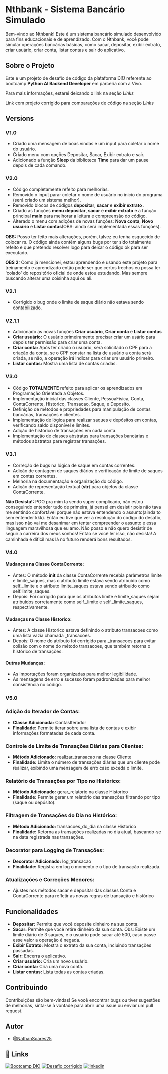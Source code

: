 # Nthbank - Sistema Bancário Simulado

Bem-vindo ao Nthbank! Este é um sistema bancário simulado desenvolvido para fins educacionais e de aprendizado. Com o Nthbank, você pode simular operações bancárias básicas, como sacar, depositar, exibir extrato, criar usuário, criar conta, listar contas e sair do aplicativo.

## Sobre o Projeto

Este é um projeto de desafio de código da plataforma DIO referente ao bootcamp **Python AI Backend Developer** em parceria com a Vivo.

Para mais informações, estarei deixando o link na seção *Links*

Link com projeto corrigido para comparações de código na seção *Links*

## Versions

### V1.0

- Criado uma mensagem de boas vindas e um input para coletar o nome do usuário.
- Criado menu com opções Depositar, Sacar, Exibir extrato e sair.
- Adicionado a função **Sleep** da biblioteca **Time** para dar um pause depois de cada comando.


### V2.0

- Código completamente refeito para melhorias.
- Removido o input parar coletar o nome de usuário no inicio do programa (será criado um sistema melhor).
- Removido blocos de códigos **depositar**, **sacar** e **exibir extrato** .
- Criado as funções **menu** **depositar**, **sacar** e **exibir extrato** e a função principal **main** para melhorar a leitura e compreensão do código.
- Alterado o menu com adições de novas funções: **Nova conta**, **Novo usuário** e **Listar contas**(OBS: ainda será implementada essas funções).

**OBS:** Posso ter feito mais alterações, porém, talvez eu tenha esquecido de colocar rs. O código ainda contém alguns bugs por ter sido totalmente refeito e que pretendo resolver logo para deixar o código ok para ser executado.

**OBS 2:** Como já mencionei, estou aprendendo e usando este projeto para treinamento e aprendizado então pode ser que certos trechos eu possa ter 'colado' do repositório oficial de onde estou estudando. Mas sempre buscando alterar uma coisinha aqui ou ali.

### V2.1

- Corrigido o bug onde o limite de saque diário não estava sendo contabilizado.

### V2.1.1

- Adicionado as novas funções **Criar usuário**, **Criar conta** e **Listar contas**
- **Criar usuário:** O usuário primeiramente precisar criar um usário para depois ter permissão para criar uma conta.
- **Criar conta:** Após ter criado o usuário, será solicitado o CPF para a criação da conta, se o CPF constar na lista de usuário a conta será criada, se não, a operação irá indicar para criar um usuário primeiro.
- **Listar contas:** Mostra uma lista de contas criadas.

### V3.0
- Código **TOTALMENTE** refeito para aplicar os aprendizados em Programação Orientada a Objetos.
- Implementação inicial das classes Cliente, PessoaFisica, Conta, ContaCorrente, Historico, Transacao, Saque, e Deposito.
- Definição de métodos e propriedades para manipulação de contas bancárias, transações e clientes.
- Implementação de lógica para realizar saques e depósitos em contas, verificando saldo disponível e limites.
- Adição de histórico de transações em cada conta.
- Implementação de classes abstratas para transações bancárias e métodos abstratos para registrar transações.

### V3.1
- Correção de bugs na lógica de saque em contas correntes.
- Adição de contagem de saques diários e verificação de limite de saques em contas correntes.
- Melhoria na documentação e organização do código.
- Adição de representação textual (__str__) para objetos da classe ContaCorrente.

**Não Desista!:** POO pra mim ta sendo super complicado, não estou conseguindo entender tudo de primeira, já pensei em desistir pois não tava me sentindo confortável porque não estava entendendo o assunto(ainda to sem entender kkk). Então eu tive que ver a resolução do código do desafio, mas isso não vai me desanimar em tentar compreender o assunto e essa linguagem maravilhosa que eu amo. Não posso e não quero desistir de seguir a carreira dos meus sonhos! Então se você ler isso, não desista! A caminhada é dificil mas lá no futuro renderá bons resultados.

### V4.0

#### Mudanças na Classe ContaCorrente:
- Antes: O método __init__ da classe ContaCorrente recebia parâmetros limite e limite_saques, mas o atributo limite estava sendo atribuído como self._limite e o atributo limite_saques estava sendo atribuído como self.limite_saques.
- Depois: Foi corrigido para que os atributos limite e limite_saques sejam atribuídos corretamente como self._limite e self._limite_saques, respectivamente.

#### Mudanças na Classe Historico:
- Antes: A classe Historico estava definindo o atributo transacoes como uma lista vazia chamada _transacoes.
- Depois: O nome do atributo foi corrigido para _transacoes para evitar colisão com o nome do método transacoes, que também retorna o histórico de transações.
#### Outras Mudanças:
- As importações foram organizadas para melhor legibilidade.
- As mensagens de erro e sucesso foram padronizadas para melhor consistência no código.

### V5.0
### Adição do Iterador de Contas:
- **Classe Adicionada:** ContasIterador
- **Finalidade:** Permite iterar sobre uma lista de contas e exibir informações formatadas de cada conta.

### Controle de Limite de Transações Diárias para Clientes:
- **Método Adicionado:** realizar_transacao na classe Cliente
- **Finalidade:** Limita o número de transações diárias que um cliente pode realizar, exibindo uma mensagem de erro caso exceda o limite.

### Relatório de Transações por Tipo no Histórico:
- **Método Adicionado:** gerar_relatorio na classe Historico
- **Finalidade:** Permite gerar um relatório das transações filtrando por tipo (saque ou depósito).

### Filtragem de Transações do Dia no Histórico:
- **Método Adicionado:** transacoes_do_dia na classe Historico
- **Finalidade:** Retorna as transações realizadas no dia atual, baseando-se na data registrada nas transações.

### Decorator para Logging de Transações:
- **Decorator Adicionado:** log_transacao
- **Finalidade:** Registra em log o momento e o tipo de transação realizada.

### Atualizações e Correções Menores:
- Ajustes nos métodos sacar e depositar das classes Conta e ContaCorrente para refletir as novas regras de transação e histórico

## Funcionalidades

- **Depositar:** Permite que você deposite dinheiro na sua conta.
- **Sacar:** Permite que você retire dinheiro da sua conta. Obs: Existe um limite diário de 3 saques, e o usuário pode sacar até 500, caso passe esse valor a operação é negada.
- **Exibir Extrato:** Mostra o extrato da sua conta, incluindo transações passadas.
- **Sair:** Encerra o aplicativo.
- **Criar usuário:** Cria um novo usuário.
- **Criar conta:** Cria uma nova conta.
- **Listar contas:** Lista todas as contas criadas.

## Contribuindo

Contribuições são bem-vindas! Se você encontrar bugs ou tiver sugestões de melhorias, sinta-se à vontade para abrir uma issue ou enviar um pull request.

## Autor

- [@NathanSoares25](https://www.github.com/NathanSoares25)

## 🔗 Links
[![Bootcamp DIO](https://img.shields.io/badge/-Bootcamp%20DIO-0077B5?style=for-the-badge&logo=gitbook&logoColor=white)](https://web.dio.me/track/coding-future-vivo-python-ai-backend-developer?tab=about)
[![Desafio corrigido](https://img.shields.io/badge/-Desafio%20DIO%20Corrigido-0077B5?style=for-the-badge&logo=gitbook&logoColor=white)](https://github.com/digitalinnovationone/trilha-python-dio/blob/main/00%20-%20Fundamentos/desafio.py)
[![linkedin](https://img.shields.io/badge/linkedin-0A66C2?style=for-the-badge&logo=linkedin&logoColor=white)](https://www.linkedin.com/in/nathan-soares-b9092b1b4/)
